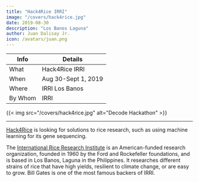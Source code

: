 ```yaml
---
title: "Hack4Rice IRRI"
image: "/covers/hack4rice.jpg"
date: 2019-08-30
description: "Los Banos Laguna"
author: Juan Dalisay Jr.
icon: /avatars/juan.png
---
```



Info | Details 
--- | ---
What | Hack4Rice IRRI
When | Aug 30-Sept 1, 2019
Where | IRRI Los Banos
By Whom | IRRI

{{< img src="/covers/hack4rice.jpg" alt="Decode Hackathon" >}}

---

[Hack4Rice](https://hack4rice2019.irri.org) is looking for solutions to rice research, such as using machine learning for its gene sequencing. 

The [International Rice Research Institute](http://irri.org) is an American-funded research organization, founded in 1960 by the Ford and Rockefeller foundations, and is based in Los Banos, Laguna in the Philippines. It researches different strains of rice that have high yields, resilient to climate change, or are easy to grow. Bill Gates is one of the most famous backers of IRRI. 

